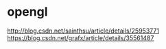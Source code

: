 # opengl
http://blog.csdn.net/sainthsu/article/details/25953771
https://blog.csdn.net/grafx/article/details/35561487
